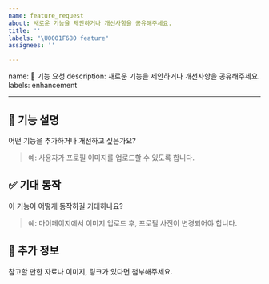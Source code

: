 ```yaml
---
name: feature_request
about: 새로운 기능을 제안하거나 개선사항을 공유해주세요.
title: ''
labels: "\U0001F680 feature"
assignees: ''

---
```


name: 🚀 기능 요청
description: 새로운 기능을 제안하거나 개선사항을 공유해주세요.
labels: enhancement

---

## 📌 기능 설명
어떤 기능을 추가하거나 개선하고 싶은가요?

> 예: 사용자가 프로필 이미지를 업로드할 수 있도록 합니다.

## ✅ 기대 동작
이 기능이 어떻게 동작하길 기대하나요?

> 예: 마이페이지에서 이미지 업로드 후, 프로필 사진이 변경되어야 합니다.

## 📎 추가 정보
참고할 만한 자료나 이미지, 링크가 있다면 첨부해주세요.
